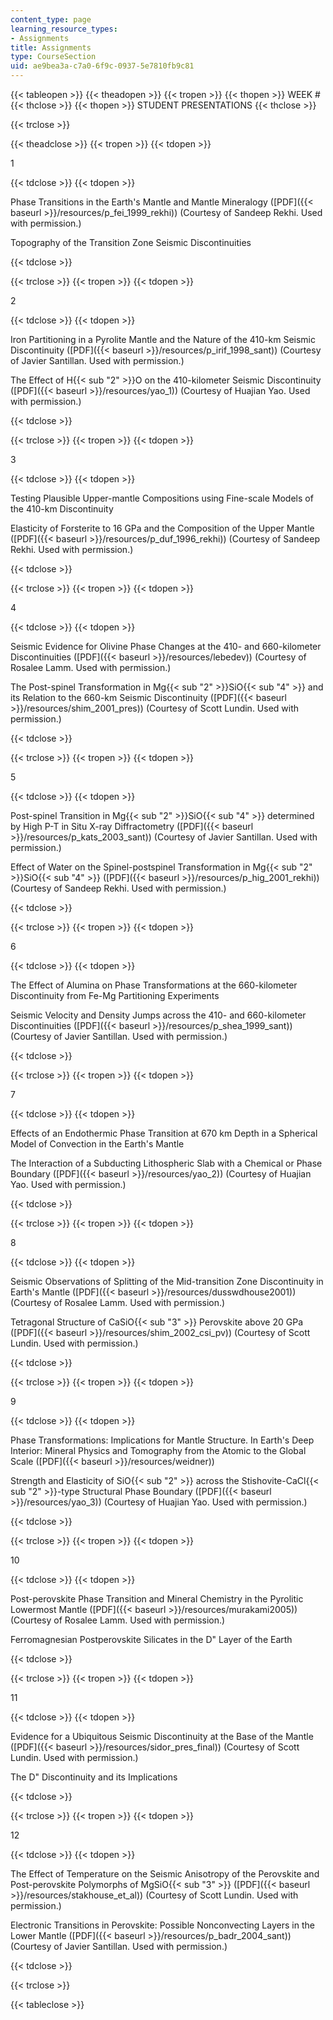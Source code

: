 ```yaml
---
content_type: page
learning_resource_types:
- Assignments
title: Assignments
type: CourseSection
uid: ae9bea3a-c7a0-6f9c-0937-5e7810fb9c81
---
```


{{< tableopen >}}
{{< theadopen >}}
{{< tropen >}}
{{< thopen >}}
WEEK #
{{< thclose >}}
{{< thopen >}}
STUDENT PRESENTATIONS
{{< thclose >}}

{{< trclose >}}

{{< theadclose >}}
{{< tropen >}}
{{< tdopen >}}


1


{{< tdclose >}}
{{< tdopen >}}


Phase Transitions in the Earth's Mantle and Mantle Mineralogy ([PDF]({{< baseurl >}}/resources/p_fei_1999_rekhi)) (Courtesy of Sandeep Rekhi. Used with permission.)

Topography of the Transition Zone Seismic Discontinuities


{{< tdclose >}}

{{< trclose >}}
{{< tropen >}}
{{< tdopen >}}


2


{{< tdclose >}}
{{< tdopen >}}


Iron Partitioning in a Pyrolite Mantle and the Nature of the 410-km Seismic Discontinuity ([PDF]({{< baseurl >}}/resources/p_irif_1998_sant)) (Courtesy of Javier Santillan. Used with permission.)

The Effect of H{{< sub "2" >}}O on the 410-kilometer Seismic Discontinuity ([PDF]({{< baseurl >}}/resources/yao_1)) (Courtesy of Huajian Yao. Used with permission.)


{{< tdclose >}}

{{< trclose >}}
{{< tropen >}}
{{< tdopen >}}


3


{{< tdclose >}}
{{< tdopen >}}


Testing Plausible Upper-mantle Compositions using Fine-scale Models of the 410-km Discontinuity

Elasticity of Forsterite to 16 GPa and the Composition of the Upper Mantle ([PDF]({{< baseurl >}}/resources/p_duf_1996_rekhi)) (Courtesy of Sandeep Rekhi. Used with permission.)


{{< tdclose >}}

{{< trclose >}}
{{< tropen >}}
{{< tdopen >}}


4


{{< tdclose >}}
{{< tdopen >}}


Seismic Evidence for Olivine Phase Changes at the 410- and 660-kilometer Discontinuities ([PDF]({{< baseurl >}}/resources/lebedev)) (Courtesy of Rosalee Lamm. Used with permission.)

The Post-spinel Transformation in Mg{{< sub "2" >}}SiO{{< sub "4" >}} and its Relation to the 660-km Seismic Discontinuity ([PDF]({{< baseurl >}}/resources/shim_2001_pres)) (Courtesy of Scott Lundin. Used with permission.)


{{< tdclose >}}

{{< trclose >}}
{{< tropen >}}
{{< tdopen >}}


5


{{< tdclose >}}
{{< tdopen >}}


Post-spinel Transition in Mg{{< sub "2" >}}SiO{{< sub "4" >}} determined by High P-T in Situ X-ray Diffractometry ([PDF]({{< baseurl >}}/resources/p_kats_2003_sant)) (Courtesy of Javier Santillan. Used with permission.)

Effect of Water on the Spinel-postspinel Transformation in Mg{{< sub "2" >}}SiO{{< sub "4" >}} ([PDF]({{< baseurl >}}/resources/p_hig_2001_rekhi)) (Courtesy of Sandeep Rekhi. Used with permission.)


{{< tdclose >}}

{{< trclose >}}
{{< tropen >}}
{{< tdopen >}}


6


{{< tdclose >}}
{{< tdopen >}}


The Effect of Alumina on Phase Transformations at the 660-kilometer Discontinuity from Fe-Mg Partitioning Experiments

Seismic Velocity and Density Jumps across the 410- and 660-kilometer Discontinuities ([PDF]({{< baseurl >}}/resources/p_shea_1999_sant)) (Courtesy of Javier Santillan. Used with permission.)


{{< tdclose >}}

{{< trclose >}}
{{< tropen >}}
{{< tdopen >}}


7


{{< tdclose >}}
{{< tdopen >}}


Effects of an Endothermic Phase Transition at 670 km Depth in a Spherical Model of Convection in the Earth's Mantle

The Interaction of a Subducting Lithospheric Slab with a Chemical or Phase Boundary ([PDF]({{< baseurl >}}/resources/yao_2)) (Courtesy of Huajian Yao. Used with permission.)


{{< tdclose >}}

{{< trclose >}}
{{< tropen >}}
{{< tdopen >}}


8


{{< tdclose >}}
{{< tdopen >}}


Seismic Observations of Splitting of the Mid-transition Zone Discontinuity in Earth's Mantle ([PDF]({{< baseurl >}}/resources/dusswdhouse2001)) (Courtesy of Rosalee Lamm. Used with permission.)

Tetragonal Structure of CaSiO{{< sub "3" >}} Perovskite above 20 GPa ([PDF]({{< baseurl >}}/resources/shim_2002_csi_pv)) (Courtesy of Scott Lundin. Used with permission.)


{{< tdclose >}}

{{< trclose >}}
{{< tropen >}}
{{< tdopen >}}


9


{{< tdclose >}}
{{< tdopen >}}


Phase Transformations: Implications for Mantle Structure. In Earth's Deep Interior: Mineral Physics and Tomography from the Atomic to the Global Scale ([PDF]({{< baseurl >}}/resources/weidner))

Strength and Elasticity of SiO{{< sub "2" >}} across the Stishovite-CaCl{{< sub "2" >}}\-type Structural Phase Boundary ([PDF]({{< baseurl >}}/resources/yao_3)) (Courtesy of Huajian Yao. Used with permission.)


{{< tdclose >}}

{{< trclose >}}
{{< tropen >}}
{{< tdopen >}}


10


{{< tdclose >}}
{{< tdopen >}}


Post-perovskite Phase Transition and Mineral Chemistry in the Pyrolitic Lowermost Mantle ([PDF]({{< baseurl >}}/resources/murakami2005)) (Courtesy of Rosalee Lamm. Used with permission.)

Ferromagnesian Postperovskite Silicates in the D" Layer of the Earth


{{< tdclose >}}

{{< trclose >}}
{{< tropen >}}
{{< tdopen >}}


11


{{< tdclose >}}
{{< tdopen >}}


Evidence for a Ubiquitous Seismic Discontinuity at the Base of the Mantle ([PDF]({{< baseurl >}}/resources/sidor_pres_final)) (Courtesy of Scott Lundin. Used with permission.)

The D" Discontinuity and its Implications


{{< tdclose >}}

{{< trclose >}}
{{< tropen >}}
{{< tdopen >}}


12


{{< tdclose >}}
{{< tdopen >}}


The Effect of Temperature on the Seismic Anisotropy of the Perovskite and Post-perovskite Polymorphs of MgSiO{{< sub "3" >}} ([PDF]({{< baseurl >}}/resources/stakhouse_et_al)) (Courtesy of Scott Lundin. Used with permission.)

Electronic Transitions in Perovskite: Possible Nonconvecting Layers in the Lower Mantle ([PDF]({{< baseurl >}}/resources/p_badr_2004_sant)) (Courtesy of Javier Santillan. Used with permission.)


{{< tdclose >}}

{{< trclose >}}

{{< tableclose >}}